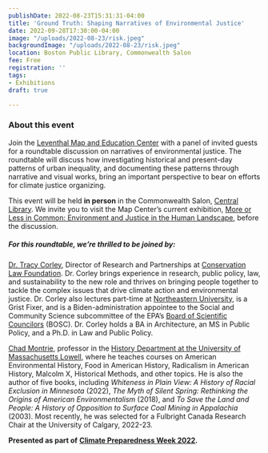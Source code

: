 ```yaml
---
publishDate: 2022-08-23T15:31:31-04:00
title: 'Ground Truth: Shaping Narratives of Environmental Justice'
date: 2022-09-28T17:30:00-04:00
image: "/uploads/2022-08-23/risk.jpeg"
backgroundImage: "/uploads/2022-08-23/risk.jpeg"
location: Boston Public Library, Commonwealth Salon
fee: Free
registration: ''
tags:
- Exhibitions
draft: true

---
```

### About this event

Join the [Leventhal Map and Education Center](https://www.leventhalmap.org/) with a panel of invited guests for a roundtable discussion on narratives of environmental justice. The roundtable will discuss how investigating historical and present-day patterns of urban inequality, and documenting these patterns through narrative and visual works, bring an important perspective to bear on efforts for climate justice organizing.

This event will be held **in person** in the Commonwealth Salon, [Central Library](https://www.bpl.org/locations/3/). We invite you to visit the Map Center’s current exhibition, [More or Less in Common: Environment and Justice in the Human Landscape](https://www.leventhalmap.org/digital-exhibitions/more-or-less-in-common/), before the discussion. 

##### **For this roundtable, we’re thrilled to be joined by:**

[Dr. Tracy Corley](https://www.clf.org/about/our-team/tracy-corley), Director of Research and Partnerships at [Conservation Law Foundation](https://www.clf.org/). Dr. Corley brings experience in research, public policy, law, and sustainability to the new role and thrives on bringing people together to tackle the complex issues that drive climate action and environmental justice. Dr. Corley also lectures part-time at [Northeastern University](https://www.northeastern.edu/), is a Grist Fixer, and is a Biden-administration appointee to the Social and Community Science subcommittee of the EPA’s [Board of Scientific Councilors](https://www.epa.gov/bosc) (BOSC). Dr. Corley holds a BA in Architecture, an MS in Public Policy, and a Ph.D. in Law and Public Policy.

[Chad Montrie](https://www.uml.edu/fahss/history/faculty/montrie-chad.aspx), professor in the [History Department at the University of Massachusetts Lowell](https://www.uml.edu/fahss/history/), where he teaches courses on American Environmental History, Food in American History, Radicalism in American History, Malcolm X, Historical Methods, and other topics. He is also the author of five books, including _Whiteness in Plain View: A History of Racial Exclusion in Minnesota_ (2022), _The Myth of Silent Spring: Rethinking the Origins of American Environmentalism_ (2018), and _To Save the Land and People: A History of Opposition to Surface Coal Mining in Appalachia_ (2003). Most recently, he was selected for a Fulbright Canada Research Chair at the University of Calgary, 2022-23.

**Presented as part of** [**Climate Preparedness Week 2022**](https://www.climatecrew.org/climate_prep_week_2022?locale=en)**.**